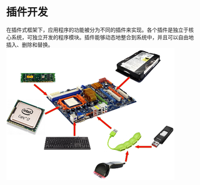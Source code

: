 # 插件开发

在插件式框架下，应用程序的功能被分为不同的插件来实现。各个插件是独立于核心系统，可独立开发的程序模块。插件能够动态地整合到系统中，并且可以自由地插入、删除和替换。
![alt text](image.png)